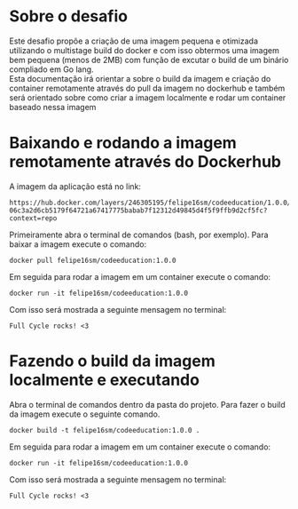 # Sobre o desafio

Este desafio propõe a criação de uma imagem pequena e otimizada utilizando o multistage build do docker e com isso obtermos uma imagem bem pequena (menos de 2MB) com função de excutar o build de um binário compliado em Go lang. 
<br/>
Esta documentação irá orientar a sobre o build da imagem e criação do container remotamente através do pull da imagem no dockerhub e também será orientado sobre como criar a imagem localmente e rodar um container baseado nessa imagem

# Baixando e rodando a imagem remotamente através do Dockerhub

A imagem da aplicação está no link:

```
https://hub.docker.com/layers/246305195/felipe16sm/codeeducation/1.0.0/images/sha256-06c3a2d6cb5179f64721a67417775babab7f12312d49845d4f5f9ffb9d2cf5fc?context=repo
```

Primeiramente abra o terminal de comandos (bash, por exemplo).
Para baixar a imagem execute o comando:

```
docker pull felipe16sm/codeeducation:1.0.0
```

Em seguida para rodar a imagem em um container execute o comando:

```
docker run -it felipe16sm/codeeducation:1.0.0
```

Com isso será mostrada a seguinte mensagem no terminal:

```
Full Cycle rocks! <3
```

# Fazendo o build da imagem localmente e executando

Abra o terminal de comandos dentro da pasta do projeto.
Para fazer o build da imagem execute o seguinte comando.

```
docker build -t felipe16sm/codeeducation:1.0.0 .
```

Em seguida para rodar a imagem em um container execute o comando:

```
docker run -it felipe16sm/codeeducation:1.0.0
```

Com isso será mostrada a seguinte mensagem no terminal:

```
Full Cycle rocks! <3
```
